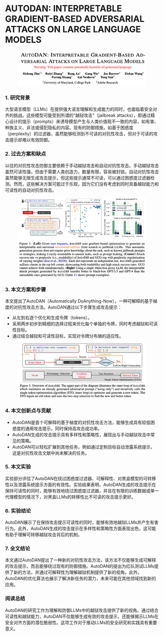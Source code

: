 # AUTODAN: INTERPRETABLE GRADIENT-BASED ADVERSARIAL ATTACKS ON LARGE LANGUAGE MODELS

<figure><img src="../.gitbook/assets/image (7) (1) (1) (1) (1) (1) (1) (1) (1) (1) (1) (1) (1) (1) (1) (1) (1) (1) (1) (1) (1) (1) (1) (1) (1).png" alt=""><figcaption></figcaption></figure>

### 1. 研究背景

大型语言模型（LLMs）在提供强大语言理解和生成能力的同时，也面临着安全对齐的挑战。这些模型可能受到所谓的“越狱攻击”（jailbreak attacks），即通过精心设计的提示（prompts）来诱导模型产生与人类价值观不一致的内容，如有害、种族主义、非法或侵犯隐私的内容。现有的防御措施，如基于困惑度（perplexity）的过滤器，虽然能够检测到不可读的对抗性攻击，但对于可读的攻击提示却难以有效防御。

### 2. 过去方案和缺点

以往的对抗性攻击防御主要依赖于手动越狱攻击和自动对抗性攻击。手动越狱攻击虽然可读性强，但由于需要人类创造力，数量有限，容易被封锁。自动对抗性攻击虽然能够无限生成攻击提示，但这些提示通常不可读，可以通过困惑度过滤器检测。然而，这些解决方案可能过于乐观，因为它们没有考虑到同时具备越狱能力和可读性的自动对抗性攻击。

<figure><img src="../.gitbook/assets/image (8) (1) (1) (1) (1) (1) (1) (1) (1) (1) (1) (1) (1) (1) (1) (1) (1) (1) (1) (1) (1) (1).png" alt=""><figcaption></figcaption></figure>

### 3. 本文方案和步骤

本文提出了AutoDAN（Automatically DoAnything-Now），一种可解释的基于梯度的对抗性攻击方法。AutoDAN通过以下步骤生成攻击提示：

* 从左到右逐个优化和生成令牌（tokens）。
* 采用两步初步到精细的选择过程来优化每个单独的令牌，同时考虑越狱和可读性目标。
* 通过结合越狱和可读性目标，实现对令牌分布熵的适应性。

<figure><img src="../.gitbook/assets/image (9) (1) (1) (1) (1) (1) (1) (1) (1) (1) (1) (1) (1) (1) (1) (1) (1).png" alt=""><figcaption></figcaption></figure>

### 4. 本文创新点与贡献

* AutoDAN是首个可解释的基于梯度的对抗性攻击方法，能够生成具有较低困惑度的通用攻击提示，同时保持高攻击成功率。
* AutoDAN生成的攻击提示具有多样性和策略性，展现出与手动越狱攻击中常见的策略。
* AutoDAN可以轻松扩展到其他任务，例如通过定制目标自动泄露系统提示，这是对抗性攻击文献中尚未解决的任务。

### 5. 本文实验

实验部分评估了AutoDAN在绕过困惑度过滤器、可解释性、对黑盒模型的可转移性以及泄露系统提示方面的有效性。实验结果表明，AutoDAN生成的攻击提示在保持可读性的同时，能够有效地绕过困惑度过滤器，并且在有限的训练数据或单一代理模型的情况下，对黑盒LLMs的转移性比不可读的攻击提示更好。

### 6. 实验结论

AutoDAN展示了在保持攻击提示可读性的同时，能够有效地越狱LLMs并产生有害行为。此外，AutoDAN生成的攻击提示在多样性和策略性方面表现出色，这可能有助于理解可转移越狱攻击背后的机制。

### 7. 全文结论

本文通过AutoDAN提出了一种新的对抗性攻击方法，该方法不仅能够生成可解释的攻击提示，而且能够绕过现有的防御措施。AutoDAN的提出为红队测试LLMs提供了新的方法，并通过可解释性为理解越狱机制提供了新的视角。此外，AutoDAN的优化算法也展示了解决新任务的潜力，未来可能在其他领域找到新的应用。

### 阅读总结

AutoDAN的研究工作为理解和防御LLMs中的越狱攻击提供了新的视角。通过结合可读性和越狱能力，AutoDAN不仅能够生成有效的攻击提示，还能够揭示LLMs在安全对齐方面的潜在脆弱性。这项工作对于推动LLMs的安全研究和实践具有重要意义。
